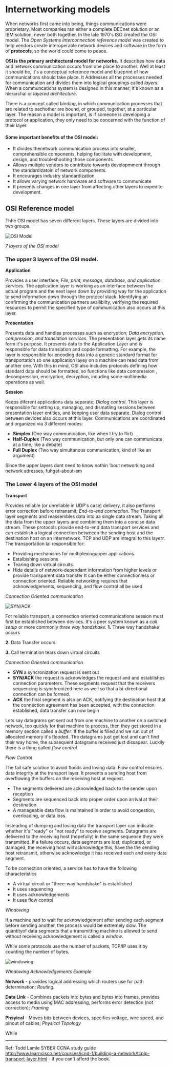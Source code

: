 # Internetworking models

When networks first came into being, things communications were proprietary. Most companies ran either a complete DECnet solution or an IBM solution, never both together. In the late 1970's ISO created the OSI model. The *Open Systems Interconnection reference model* was created to help vendors create interoperable network devices and software in the form of **protocols**,  so the world could come to peace. 

**OSI is the primary architectural model for networks.** It describes how data and network communication occurs from one place to another. 
Well at least it should be, it's  a conceptual reference model and blueprint of how communications should take place. It Addresses all the processes needed for communication and divides them into logical groupings called *layers*. When a communcations system is designed in this manner, it's known as a hierarchal or *layered architecture*.

There is a concept called *binding*, in which communication processes that are related to eachother are bound, or grouped, together, at a particular layer. The reason a model is important, is if someone is developing a protocol or application, they only need to be concerned with the function of their layer.

#### Some important benefits of the OSI model:
- It divides thenetwork communication process into smaller, comprehensible components, helping facilitate with development, design, and troubleshooting those components.
- Allows multiple vendors to contribute towards developmment through the standardizatoin of network components.
- It encourages industry standardization
- It allows varying network hardware and software to communicate
- It prevents changes in one layer from affecting other layers to expedite development.


## OSI Reference model

Thhe OSI model has seven different layers. These layers are divided into two groups.

![OSI Model](https://www.lifewire.com/thmb/HmXo1D1vHnFhx9SNVJ34dEuZoDI=/400x0/filters:no_upscale():max_bytes(150000):strip_icc()/basics_osimodel-56a1ad0c5f9b58b7d0c19c53.jpg)

*7 layers of the OSI model*

### The upper 3 layers of the OSI model.

**Application** 

Provides a user interface; *File, print, message, database, and application services.* The application layer is working as an interface between the actual program and the next layer down by providing way for the application to send information down through the protocol stack. Identifying an confirming the communication partners availibilty, verifying the required resources to permit the specified type of communication also occurs at this layer.
 
**Presentation** 

Presents data and handles processes such as encryption; *Data encryption, compression, and translation services.* The presentation layer gets its name form it's purpose. It presents data to the Application Layer and is responsible for data translation and copde formatting. For example, the layer is responsible for encoding data into a generic standard format for transportation so one application layey on a machine can read data from another one. With this in mind, OSI also includes protocols defining how standard data should be formatted, so functions like data compression , decompression, encryption, decryption, incuding some multimedia operations as well.


**Session**

Keeps diferent applications data separate; *Dialog control.* This layer is responsible for setting up, managing, and dismatling sessions between presentation layer entities, and keeping user data separate. Dialog control between devices also occurs at this layer. Communications are coordinated and organized via 3 different modes:
  - **Simplex** (One way communication, like when I try to flirt)
  - **Half-Duplex**  (Two way communication, but only one can communicate at a time, like a debate)
  - **Full Duplex** (Two way simultanous communication, kind of like an argument)

Since the upper layers dont need to know nothin 'bout networking and network adresses, fuhget-about-em

### The Lower 4 layers of the OSI model

**Transport** 

Provides reliable (or unreliable in UDP's case) delivery, it also performs error correction before retransmit; *End-to-end connection.* The Transport layer segments and reassembles data into aa single data stream. Taking all the data from the upper layers and combining them into a concise data stream. These protocols provide end-to-end data transport services and can establish a logical connection betweeen the sending host and the destination host on an internetwork. TCP and UDP are integral to this layerr. The transportation lai responsible for:
 - Providing mechanisms for multiplexingupper applications
 - Estalbishing sessions
 - Tearing down virtual circuits.
 - Hide details of network-dependant information from higher levels or provide transparent data transfer
It can be either connectionless or connection oriented. Reliable networking requires that acknowledgements, sequencing, and flow control all be used

*Connection Oriented communication*

![SYN/ACK](https://s25785.pcdn.co/wp-content/uploads/2017/02/standard_tcp_handshake.png?t=1505317731683&width=673&name=standard_tcp_handshake.png)

For reliable transport, a connection oriented communications session must first be established between devices. It's a peer system known as a *call setup* or more commonly *three way handshake.* 
 **1.** Three way handshake occurs
     
 **2.** Data Transfer occurs
     
 **3.** Call termination tears down virtual circuits
 
 *Connection Oriented communication*

- **SYN** a syncronization request is sent out
- **SYN/ACK** the request is acknowledges the request and and establishes connection parameters. These segments request that the receivers sequencing is synchronized here as well so that a bi-directional connection can be formed.
- **ACK** the final segment is also an ACK, notifying the destination host that the connection agreement has been accepted, with the connection established, data transfer can now begin

Lets say datagrams get sent out from one machine to another on a switched network, too quickly for that machine to process, then they get stored in a memory section called a *buffer*. If the buffer is filled and we run out of allocated memory it's  flooded. The datagrams just get lost and can't find their way home, the subsequent datagrams received just dissapear. Luckily there is a thing called  *flow control*

*Flow Control*

 The fail safe solution to avoid floods and losing data. Flow control ensures data integrity at the transport layer. It  prevents a sending host from overflowing the buffers on the receiving host at request. 
 - The segments delivered are acknowledged back to the sender upon reception
 - Segments are sequenced back into proper order upon arrival at their destination.
 - A manageable data flow is maintained in order to avoid congestion, overloading, or data loss.

 Insteading of dumping and losing data the transport layer can indicate whether it's "ready" or "not ready" to receive segments. Datagrams are delivered to the receiving host (hopefully) in the same sequence they were transmitted. If a failure occurs, data segments are lost, duplicated, or damaged, the receiving host will acknowledge this, have the the sending host retransmit, otherwise acknowledge it has received each and every data segment.
 
 To be connection oriented, a service has to have the following characteristics
 - A virtual circuit or "three-way handshake" is established
 - It uses sequencing
 - It uses acknowledgements
 - It uses flow control
 
 *Windowing*
 
If a machine had to wait for acknowledgement after sending each segment before sending another, the process would be extremely slow. The quantityof data segments that a transmitting machine is allowed to send without receiving acknowledgement is called a *window*.

While some protocols use the number of packets, TCP/IP uses it by counting the number of bytes. 
 
 ![windowing](http://www.learncisco.net/assets/images/icnd1/17-windowing.jpg)
 
 *Windowing Acknowledgements Example*
 
     
     
**Network** - provides logical addressing which routers use for path determination; *Routing.* 

**Data Link** - Combines packets  into bytes and bytes into frames, provides access to media using MAC addressing,  performs error detection (not correction); *Framing*

**Phsyical** - Moves bits between devices, specifies voltage, wire speed, and pinout of cables; *Physical Topology*







While 

---
Ref:
Todd Lamle SYBEX CCNA study guide
http://www.learncisco.net/courses/icnd-1/building-a-network/tcpip-transport-layer.html - if you can't afford the book.
